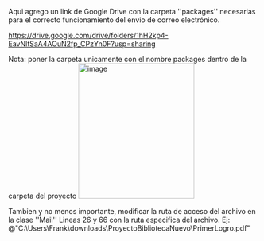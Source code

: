 Aqui agrego un link de Google Drive con la carpeta ''packages'' necesarias para el correcto funcionamiento del envio de correo electrónico.

https://drive.google.com/drive/folders/1hH2kp4-EavNltSaA4AOuN2fp_CPzYn0F?usp=sharing

Nota: poner la carpeta unicamente con el nombre packages dentro de la carpeta del proyecto
<img width="233" height="272" alt="image" src="https://github.com/user-attachments/assets/2ac125a2-9838-401c-ac4d-89f7798ac1b6" />


Tambien y no menos importante, modificar la ruta de acceso del archivo en la clase ''Mail''
Lineas 26 y 66 con la ruta especifica del archivo.
Ej: @"C:\Users\Frank\downloads\ProyectoBibliotecaNuevo\PrimerLogro.pdf"
